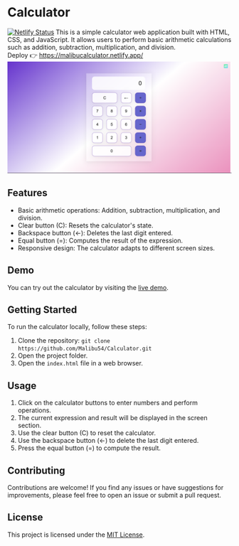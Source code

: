 # Calculator
[![Netlify Status](https://api.netlify.com/api/v1/badges/13cbadd0-a5b3-490b-823f-3431fd4c7902/deploy-status)](https://app.netlify.com/sites/malibucalculator/deploys)
This is a simple calculator web application built with HTML, CSS, and JavaScript. It allows users to perform basic arithmetic calculations such as addition, subtraction, multiplication, and division. <br>
Deploy 👉 https://malibucalculator.netlify.app/ 
![Calculator Screenshot](beautifulCalculator.png)

## Features

- Basic arithmetic operations: Addition, subtraction, multiplication, and division.
- Clear button (C): Resets the calculator's state.
- Backspace button (←): Deletes the last digit entered.
- Equal button (=): Computes the result of the expression.
- Responsive design: The calculator adapts to different screen sizes.

## Demo

You can try out the calculator by visiting the [live demo](https://your-demo-link.com).

## Getting Started

To run the calculator locally, follow these steps:

1. Clone the repository: `git clone https://github.com/Malibu54/Calculator.git`
2. Open the project folder.
3. Open the `index.html` file in a web browser.

## Usage

1. Click on the calculator buttons to enter numbers and perform operations.
2. The current expression and result will be displayed in the screen section.
3. Use the clear button (C) to reset the calculator.
4. Use the backspace button (←) to delete the last digit entered.
5. Press the equal button (=) to compute the result.

## Contributing

Contributions are welcome! If you find any issues or have suggestions for improvements, please feel free to open an issue or submit a pull request.

## License

This project is licensed under the [MIT License](LICENSE).

